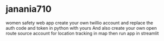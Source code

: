 # janania710
women safety web app
create your own twillio account and replace the auth code and token in python with yours
And also create your own open route source account for location tracking in map
then run app in streamlit
